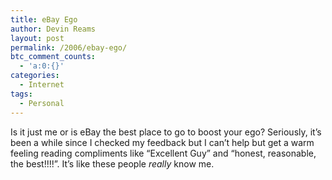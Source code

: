 ```yaml
---
title: eBay Ego
author: Devin Reams
layout: post
permalink: /2006/ebay-ego/
btc_comment_counts:
  - 'a:0:{}'
categories:
  - Internet
tags:
  - Personal
---
```

Is it just me or is eBay the best place to go to boost your ego? Seriously, it&#8217;s been a while since I checked my feedback but I can&#8217;t help but get a warm feeling reading compliments like &#8220;Excellent Guy&#8221; and &#8220;honest, reasonable, the best!!!!&#8221;. It&#8217;s like these people *really* know me.